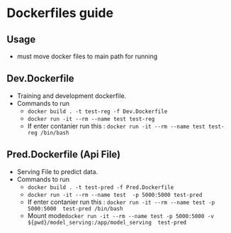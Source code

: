 # Dockerfiles guide

## Usage 
- must move docker files to main path  for running


## Dev.Dockerfile
- Training and development dockerfile.
- Commands to run
  - `docker build . -t test-reg -f Dev.Dockerfile`
  - `docker run -it --rm --name test test-reg`
  - If enter  contanier run this : `docker run -it --rm --name test test-reg /bin/bash`

## Pred.Dockerfile (Api File)
- Serving File to predict data.
- Commands to run
  - `docker build . -t test-pred -f Pred.Dockerfile`
  - `docker run -it --rm --name test  -p 5000:5000 test-pred`
  - If enter  contanier run this : `docker run -it --rm --name test -p 5000:5000  test-pred /bin/bash`
  - Mount mode`docker run -it --rm --name test -p 5000:5000 -v ${pwd}/model_serving:/app/model_serving  test-pred`
